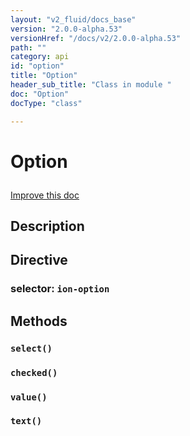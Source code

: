 ```yaml
---
layout: "v2_fluid/docs_base"
version: "2.0.0-alpha.53"
versionHref: "/docs/v2/2.0.0-alpha.53"
path: ""
category: api
id: "option"
title: "Option"
header_sub_title: "Class in module "
doc: "Option"
docType: "class"

---
```










<h1 class="api-title">


Option






</h1>

<a class="improve-v2-docs" href='http://github.com/driftyco/ionic/edit/2.0/ionic/components/option/option.ts#L2'>
Improve this doc
</a>






<!-- description -->
<h2>Description</h2>



<h2>Directive</h2>
<h3>selector: <code>ion-option</code></h3>
<!-- @usage tag -->


<!-- @property tags -->


<!-- methods on the class -->

<h2>Methods</h2>

<div id="select"></div>

<h3>
<code>select()</code>


</h3>












<div id="checked"></div>

<h3>
<code>checked()</code>


</h3>













<div id="value"></div>

<h3>
<code>value()</code>


</h3>













<div id="text"></div>

<h3>
<code>text()</code>


</h3>










<!-- related link --><!-- end content block -->


<!-- end body block -->
